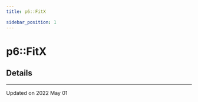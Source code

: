 ```yaml
---
title: p6::FitX

sidebar_position: 1
---
```


# p6::FitX





## Details
-------------------------------

Updated on 2022 May 01